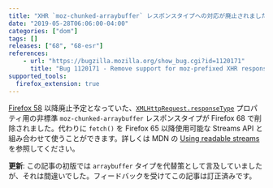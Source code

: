```yaml
---
title: "XHR `moz-chunked-arraybuffer` レスポンスタイプへの対応が廃止されました"
date: "2019-05-28T06:06:00-04:00"
categories: ["dom"]
tags: []
releases: ["68", "68-esr"]
references:
    - url: "https://bugzilla.mozilla.org/show_bug.cgi?id=1120171"
      title: "Bug 1120171 - Remove support for moz-prefixed XHR responseTypes (moz-blob, moz-chunked-text, and moz-chunked-arraybuffer)"
supported_tools:
  firefox_extension: true
---
```

[Firefox 58](https://www.fxsitecompat.dev/ja/docs/2017/prefixed-xmlhttprequest-response-types-including-moz-blob-are-no-longer-supported/) 以降廃止予定となっていた、[`XMLHttpRequest.responseType`](https://developer.mozilla.org/docs/Web/API/XMLHttpRequest/responseType) プロパティ用の非標準 `moz-chunked-arraybuffer` レスポンスタイプが Firefox 68 で削除されました。代わりに `fetch()` を Firefox 65 以降使用可能な Streams API と組み合わせて使うことができます。詳しくは MDN の [Using readable streams](https://developer.mozilla.org/docs/Web/API/Streams_API/Using_readable_streams) を参照してください。

**更新**: この記事の初版では `arraybuffer` タイプを代替策として言及していましたが、それは間違いでした。フィードバックを受けてこの記事は訂正済みです。
